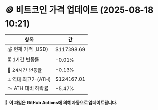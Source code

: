 # 🪙 비트코인 가격 업데이트 (2025-08-18 10:21)

| 항목                | 값 |
|--------------------|----------------|
| 💰 현재 가격 (USD) | $117398.69 |
| ⏳ 1시간 변동률    | -0.01% |
| 📆 24시간 변동률   | -0.13% |
| 🔝 역대 최고가 (ATH) | $124167.01 |
| 📉 ATH 대비 하락률 | -5.47% |

🔄 **이 파일은 GitHub Actions에 의해 자동으로 업데이트됩니다.**
